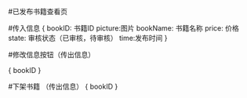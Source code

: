 #已发布书籍查看页

#传入信息
{
    bookID: 书籍ID
    picture:图片
    bookName: 书籍名称
    price: 价格
    state: 审核状态（已审核，待审核）
    time:发布时间
}

#修改信息按钮（传出信息）

{
    bookID
}

#下架书籍 （传出信息）
{
     bookID
}
